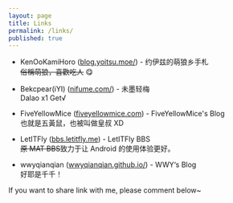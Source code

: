 ```yaml
---
layout: page
title: Links
permalink: /links/
published: true
---
```


 - KenOoKamiHoro ([blog.yoitsu.moe/](https://blog.yoitsu.moe/)) - 约伊兹的萌狼乡手札  
   ~~俗稱萌狼，喜歡吃人~~ 😋

 - Bekcpear(iYI) ([nifume.com/](https://nifume.com/)) - 未墨轻梅  
   Dalao x1 Get√

 - FiveYellowMice ([fiveyellowmice.com](https://fiveyellowmice.com)) - FiveYellowMice's Blog  
   也就是五黃鼠，也被叫做皇叔 XD

 - LetITFly ([bbs.letitfly.me](https://bbs.letitfly.me)) - LetITFly BBS  
   ~~原 MAT BBS~~致力于让 Android 的使用体验更好。

 - wwyqianqian ([wwyqianqian.github.io/](https://wwyqianqian.github.io/)) - WWY‘s Blog  
   好耶是千千！

If you want to share link with me, please comment below~
